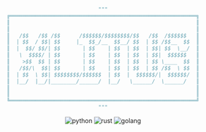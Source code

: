 <!--- 

›  𝗥𝗘𝗔𝗗𝗠𝗘.𝗺𝗱

--->


<div align="center">

```python
"""
╔═══════════════════════════════════════════════════════════╗
║                                                           ║
║                                                           ║
║   /$$   /$$ /$$      /$$$$$$/$$$$$$$$/$$   /$$  /$$$$$$   ║
║  | $$  / $$| $$     |_  $$_/__  $$__/ $$  | $$ /$$__  $$  ║
║  |  $$/ $$/| $$       | $$    | $$  | $$  | $$| $$  \__/  ║
║   \  $$$$/ | $$       | $$    | $$  | $$  | $$|  $$$$$$   ║
║    >$$  $$ | $$       | $$    | $$  | $$  | $$ \____  $$  ║
║   /$$/\  $$| $$       | $$    | $$  | $$  | $$ /$$  \ $$  ║
║  | $$  \ $$| $$$$$$$$/$$$$$$  | $$  |  $$$$$$/|  $$$$$$/  ║
║  |__/  |__/|________/______/  |__/   \______/  \______/   ║
║                                                           ║
║                                                           ║
╚═══════════════════════════════════════════════════════════╝
"""
```

![python](https://img.shields.io/badge/python-3670A0?style=for-the-badge&logo=python&logoColor=white)
![rust](https://img.shields.io/badge/rust-%23000000.svg?style=for-the-badge&logo=rust&logoColor=white)
![golang](https://img.shields.io/badge/go-%2300ADD8.svg?style=for-the-badge&logo=go&logoColor=white)

</div>
